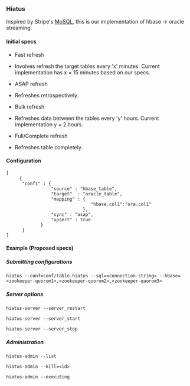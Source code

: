 ### Hiatus

Inspired by Stripe's [MoSQL](https://github.com/debarshri/hiatus.git), this is our implementation of hbase -> oracle streaming.


#### Initial specs
 
 - Fast refresh 
  * Involves refresh the target tables every 'x' minutes. Current implementation has x = 15 minutes based on our specs.
  
 - ASAP refresh
  * Refreshes retrospectively.
  
 - Bulk refresh
  * Refreshes data between the tables every 'y' hours. Current implementation y = 2 hours.
  
 - Full/Complete refresh
  * Refreshes table completely.

#### Configuration
 
 ```
 [
      {
       "conf1" : {
                  "source" : "hbase_table",
                  "target"  : "oracle_table",
                  "mapping" : {
                                 "hbase.col1":"ora.col1"
                              },
                  "sync" : "asap",
                  "upsert" : true
              }
       }
 ]
 ```
 
#### Example (Proposed specs)
 
##### Submitting configurations
 ```
 hiatus --conf=conf/table.hiatus --sql=<connection-string> --hbase=<zookeeper-quorom1>,<zookeeper-quorom2>,<zookeeper-quorom3>
 ```

##### Server options

 ```
 hiatus-server --server_restart
 
 hiatus-server --server_start
 
 hiatus-server --server_stop
 ```

##### Administration
 
  ```
  hiatus-admin --list

  hiatus-admin --kill=<id>

  hiatus-admin --executing
  ```